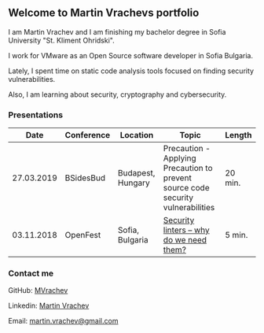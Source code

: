 ## Welcome to Martin Vrachevs portfolio

I am Martin Vrachev and I am finishing my bachelor degree in Sofia University "St. Kliment Ohridski".

I work for VMware as an Open Source software developer in Sofia Bulgaria.

Lately, I spent time on static code analysis tools focused on finding security vulnerabilities.

Also, I am learning about security, cryptography and cybersecurity.


### Presentations

| Date | Conference | Location | Topic | Length |
| --- | --- | --- | --- | --- |
| 27.03.2019 | BSidesBud | Budapest, Hungary | Precaution - Applying Precaution to prevent source code security vulnerabilities | 20 min.
| 03.11.2018 | OpenFest | Sofia, Bulgaria | [Security linters – why do we need them?](https://www.youtube.com/watch?v=GcffWbg2ERY&t=35s) | 5 min.


### Contact me

GitHub: [MVrachev](https://github.com/MVrachev)

Linkedin: [Martin Vrachev](https://www.linkedin.com/in/martin-vrachev/)

Email: <martin.vrachev@gmail.com>
